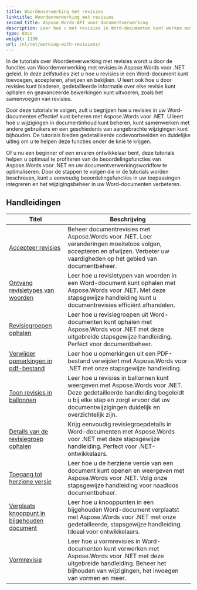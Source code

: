 ```yaml
---
title: Woordenverwerking met revisies
linktitle: Woordenverwerking met revisies
second_title: Aspose.Words-API voor documentverwerking
description: Leer hoe u met revisies in Word-documenten kunt werken met Aspose.Words voor .NET. Stapsgewijze tutorials met voorbeeldcode voor het beheren en bekijken van revisies.
type: docs
weight: 1130
url: /nl/net/working-with-revisions/
---
```

In de tutorials over Woordenverwerking met revisies wordt u door de functies van Woordenverwerking met revisies in Aspose.Words voor .NET geleid. In deze zelfstudies ziet u hoe u revisies in een Word-document kunt toevoegen, accepteren, afwijzen en bekijken. U leert ook hoe u door revisies kunt bladeren, gedetailleerde informatie over elke revisie kunt ophalen en geavanceerde bewerkingen kunt uitvoeren, zoals het samenvoegen van revisies.

Door deze tutorials te volgen, zult u begrijpen hoe u revisies in uw Word-documenten effectief kunt beheren met Aspose.Words voor .NET. U leert hoe u wijzigingen in documentinhoud kunt beheren, kunt samenwerken met andere gebruikers en een geschiedenis van aangebrachte wijzigingen kunt bijhouden. De tutorials bieden gedetailleerde codevoorbeelden en duidelijke uitleg om u te helpen deze functies onder de knie te krijgen.

Of u nu een beginner of een ervaren ontwikkelaar bent, deze tutorials helpen u optimaal te profiteren van de beoordelingsfuncties van Aspose.Words voor .NET en uw documentverwerkingsworkflow te optimaliseren. Door de stappen te volgen die in de tutorials worden beschreven, kunt u eenvoudig beoordelingsfuncties in uw toepassingen integreren en het wijzigingsbeheer in uw Word-documenten verbeteren.

 ## Handleidingen
| Titel | Beschrijving |
| --- | --- |
| [Accepteer revisies](./accept-revisions/) | Beheer documentrevisies met Aspose.Words voor .NET. Leer veranderingen moeiteloos volgen, accepteren en afwijzen. Verbeter uw vaardigheden op het gebied van documentbeheer. |
| [Ontvang revisietypes van woorden](./get-revision-types/) |Leer hoe u revisietypen van woorden in een Word-document kunt ophalen met Aspose.Words voor .NET. Met deze stapsgewijze handleiding kunt u documentrevisies efficiënt afhandelen. |
| [Revisiegroepen ophalen](./get-revision-groups/) | Leer hoe u revisiegroepen uit Word-documenten kunt ophalen met Aspose.Words voor .NET met deze uitgebreide stapsgewijze handleiding. Perfect voor documentbeheer. |
| [Verwijder opmerkingen in pdf-bestand](./remove-comments-in-pdf/) | Leer hoe u opmerkingen uit een PDF-bestand verwijdert met Aspose.Words voor .NET met onze stapsgewijze handleiding. |
| [Toon revisies in ballonnen](./show-revisions-in-balloons/) | Leer hoe u revisies in ballonnen kunt weergeven met Aspose.Words voor .NET. Deze gedetailleerde handleiding begeleidt u bij elke stap en zorgt ervoor dat uw documentwijzigingen duidelijk en overzichtelijk zijn. |
| [Details van de revisiegroep ophalen](./get-revision-group-details/) | Krijg eenvoudig revisiegroepdetails in Word-documenten met Aspose.Words voor .NET met deze stapsgewijze handleiding. Perfect voor .NET-ontwikkelaars. |
| [Toegang tot herziene versie](./access-revised-version/) | Leer hoe u de herziene versie van een document kunt openen en weergeven met Aspose.Words voor .NET. Volg onze stapsgewijze handleiding voor naadloos documentbeheer. |
| [Verplaats knooppunt in bijgehouden document](./move-node-in-tracked-document/) | Leer hoe u knooppunten in een bijgehouden Word-document verplaatst met Aspose.Words voor .NET met onze gedetailleerde, stapsgewijze handleiding. Ideaal voor ontwikkelaars. |
| [Vormrevisie](./shape-revision/) | Leer hoe u vormrevisies in Word-documenten kunt verwerken met Aspose.Words voor .NET met deze uitgebreide handleiding. Beheer het bijhouden van wijzigingen, het invoegen van vormen en meer. |